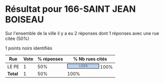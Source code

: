 # Résultat pour 166-SAINT JEAN BOISEAU

Sur l'ensemble de la ville il y a eu 2 réponses dont 1 réponses avec une rue citée (50%)

1 points noirs identifiés

| Rue | Vote | % réponses | % Nb rues cités|
|-----|------|------------|----------------|
| LE PE | 1 | 50% | <img src="../../img/bar_100.gif" />&nbsp;100%|
| **Total** | 1 | 50% | 100%|
